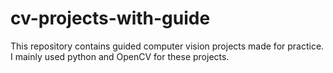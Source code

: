 # cv-projects-with-guide
This repository contains guided computer vision projects made for practice. I mainly used python and OpenCV for these projects.
